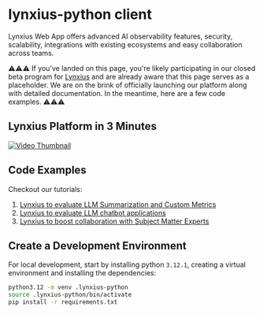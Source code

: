 # lynxius-python client
Lynxius Web App offers advanced AI observability features, security, scalability, integrations with existing ecosystems and easy collaboration across teams.


:warning::warning::warning: If you've landed on this page, you're likely participating in our closed beta program for [Lynxius](https://www.lynxius.ai/) and are already aware that this page serves as a placeholder. We are on the brink of officially launching our platform along with detailed documentation. In the meantime, here are a few code examples. :warning::warning::warning:

## Lynxius Platform in 3 Minutes
[![Video Thumbnail](https://github-public-assets.s3.us-west-1.amazonaws.com/chatdoctorv2_datasetv2labeled.png)](https://github-public-assets.s3.us-west-1.amazonaws.com/Lynxius+Demo.mp4)



## Code Examples

Checkout our tutorials:

1. [Lynxius to evaluate LLM Summarization and Custom Metrics](./tutorials/AI_medical_scribe_with_UI.ipynb)
2. [Lynxius to evaluate LLM chatbot applications](./tutorials/ChatDoctor.ipynb)
3. [Lynxius to boost collaboration with Subject Matter Experts](./tutorials/Datasets.ipynb)

## Create a Development Environment

For local development, start by installing python `3.12.1`, creating a virtual environment and installing the dependencies:

```bash
python3.12 -m venv .lynxius-python
source .lynxius-python/bin/activate
pip install -r requirements.txt
```